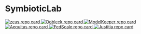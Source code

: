 # SymbioticLab

<a href="https://github.com/ml-energy/zeus">
  <picture>
    <source media="(prefers-color-scheme: dark)" srcset="https://github-readme-stats.vercel.app/api/pin/?username=ml-energy&repo=zeus&theme=github_dark&hide_border=true&description_lines_count=2&show_owner=false">
    <source media="(prefers-color-scheme: light)" srcset="https://github-readme-stats.vercel.app/api/pin/?username=ml-energy&repo=zeus&theme=default_repocard&hide_border=true&description_lines_count=2&show_owner=false">
    <img src="https://github-readme-stats.vercel.app/api/pin/?username=ml-energy&repo=zeus&theme=default_repocard&hide_border=true&description_lines_count=2&show_owner=false" alt="zeus repo card">
  </picture>
</a>
<a href="https://github.com/SymbioticLab/Oobleck">
  <picture>
    <source media="(prefers-color-scheme: dark)" srcset="https://github-readme-stats.vercel.app/api/pin/?username=SymbioticLab&repo=Oobleck&theme=github_dark&hide_border=true&description_lines_count=2&show_owner=false">
    <source media="(prefers-color-scheme: light)" srcset="https://github-readme-stats.vercel.app/api/pin/?username=SymbioticLab&repo=Oobleck&theme=default_repocard&hide_border=true&description_lines_count=2&show_owner=false">
    <img src="https://github-readme-stats.vercel.app/api/pin/?username=SymbioticLab&repo=Oobleck&theme=default_repocard&hide_border=true&description_lines_count=2&show_owner=false" alt="Oobleck repo card">
  </picture>
</a>
<a href="https://github.com/SymbioticLab/ModelKeeper">
  <picture>
    <source media="(prefers-color-scheme: dark)" srcset="https://github-readme-stats.vercel.app/api/pin/?username=SymbioticLab&repo=ModelKeeper&theme=github_dark&hide_border=true&description_lines_count=2&show_owner=false">
    <source media="(prefers-color-scheme: light)" srcset="https://github-readme-stats.vercel.app/api/pin/?username=SymbioticLab&repo=ModelKeeper&theme=default_repocard&hide_border=true&description_lines_count=2&show_owner=false">
    <img src="https://github-readme-stats.vercel.app/api/pin/?username=SymbioticLab&repo=ModelKeeper&theme=default_repocard&hide_border=true&description_lines_count=2&show_owner=false" alt="ModelKeeper repo card">
  </picture>
</a>
<a href="https://github.com/SymbioticLab/Aequitas">
  <picture>
    <source media="(prefers-color-scheme: dark)" srcset="https://github-readme-stats.vercel.app/api/pin/?username=SymbioticLab&repo=Aequitas&theme=github_dark&hide_border=true&description_lines_count=2&show_owner=false">
    <source media="(prefers-color-scheme: light)" srcset="https://github-readme-stats.vercel.app/api/pin/?username=SymbioticLab&repo=Aequitas&theme=default_repocard&hide_border=true&description_lines_count=2&show_owner=false">
    <img src="https://github-readme-stats.vercel.app/api/pin/?username=SymbioticLab&repo=Aequitas&theme=default_repocard&hide_border=true&description_lines_count=2&show_owner=false" alt="Aequitas repo card">
  </picture>
</a>
<a href="https://github.com/SymbioticLab/FedScale">
  <picture>
    <source media="(prefers-color-scheme: dark)" srcset="https://github-readme-stats.vercel.app/api/pin/?username=SymbioticLab&repo=FedScale&theme=github_dark&hide_border=true&description_lines_count=2&show_owner=false">
    <source media="(prefers-color-scheme: light)" srcset="https://github-readme-stats.vercel.app/api/pin/?username=SymbioticLab&repo=FedScale&theme=default_repocard&hide_border=true&description_lines_count=2&show_owner=false">
    <img src="https://github-readme-stats.vercel.app/api/pin/?username=SymbioticLab&repo=FedScale&theme=default_repocard&hide_border=true&description_lines_count=2&show_owner=false" alt="FedScale repo card">
  </picture>
</a>
<a href="https://github.com/SymbioticLab/Justitia">
  <picture>
    <source media="(prefers-color-scheme: dark)" srcset="https://github-readme-stats.vercel.app/api/pin/?username=SymbioticLab&repo=Justitia&theme=github_dark&hide_border=true&description_lines_count=2&show_owner=false">
    <source media="(prefers-color-scheme: light)" srcset="https://github-readme-stats.vercel.app/api/pin/?username=SymbioticLab&repo=Justitia&theme=default_repocard&hide_border=true&description_lines_count=2&show_owner=false">
    <img src="https://github-readme-stats.vercel.app/api/pin/?username=SymbioticLab&repo=Justitia&theme=default_repocard&hide_border=true&description_lines_count=2&show_owner=false" alt="Justitia repo card">
  </picture>
</a>
